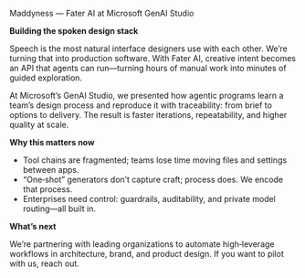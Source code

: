 Maddyness — Fater AI at Microsoft GenAI Studio

**Building the spoken design stack**

Speech is the most natural interface designers use with each other. We’re turning that into production software. With Fater AI, creative intent becomes an API that agents can run—turning hours of manual work into minutes of guided exploration.

At Microsoft’s GenAI Studio, we presented how agentic programs learn a team’s design process and reproduce it with traceability: from brief to options to delivery. The result is faster iterations, repeatability, and higher quality at scale.

**Why this matters now**

- Tool chains are fragmented; teams lose time moving files and settings between apps.
- “One‑shot” generators don’t capture craft; process does. We encode that process.
- Enterprises need control: guardrails, auditability, and private model routing—all built in.

**What’s next**

We’re partnering with leading organizations to automate high‑leverage workflows in architecture, brand, and product design. If you want to pilot with us, reach out.

